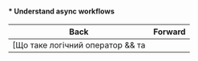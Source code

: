 #### * Understand async workflows



| Back | Forward |
|---|---|
| [Що таке логічний оператор && та || і чим відрізняються ці оператори від логічного оператора «??».](/ua/junior/javascript/what-are-logical-operators-and-and-how-do-they-differ-from-the-logical-operator.md)  | [Differentiate var, let, and const](/ua/junior/javascript/what-is-the-difference-between-var-let-and-const.md) |